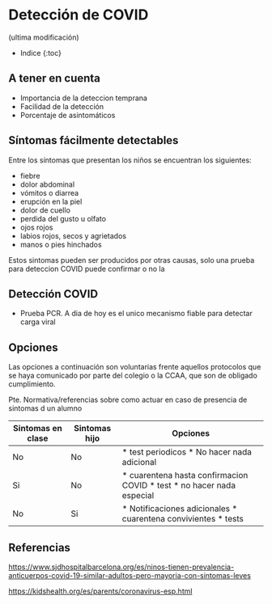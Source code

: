 
# Detección de COVID
(ultima modificación)

* Indice
{:toc}

## A tener en cuenta
* Importancia de la deteccion temprana
* Facilidad de la detección
* Porcentaje de asintomáticos

## Síntomas fácilmente detectables

Entre los síntomas que presentan los niños se encuentran los siguientes:

* fiebre
* dolor abdominal
* vómitos o diarrea
* erupción en la piel
* dolor de cuello
* perdida del gusto u olfato
* ojos rojos
* labios rojos, secos y agrietados
* manos o pies hinchados

Estos sintomas pueden ser producidos por otras causas, solo una prueba para deteccion COVID puede confirmar o no la 

## Detección COVID

* Prueba PCR. A dia de hoy es el unico mecanismo fiable para detectar carga viral

## Opciones

Las opciones a continuación son voluntarias frente aquellos protocolos que se haya comunicado por parte del colegio o la CCAA, que son de obligado cumplimiento. 

Pte. Normativa/referencias sobre como actuar en caso de presencia de sintomas d un alumno

| Sintomas en clase| Sintomas hijo| Opciones |
| ---- | ---- | ----|
|No|No| * test periodicos * No hacer nada adicional
|Si|No| * cuarentena hasta confirmacion COVID * test * no hacer nada especial |
|No|Si| * Notificaciones adicionales * cuarentena convivientes * tests




## Referencias

https://www.sjdhospitalbarcelona.org/es/ninos-tienen-prevalencia-anticuerpos-covid-19-similar-adultos-pero-mayoria-con-sintomas-leves


https://kidshealth.org/es/parents/coronavirus-esp.html

